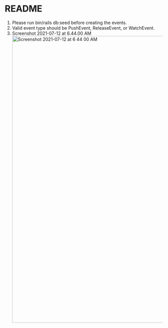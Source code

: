 # README

1. Please run bin/rails db:seed before creating the events.
2. Valid event type should be PushEvent, ReleaseEvent, or WatchEvent.
3. Screenshot 2021-07-12 at 6.44.00 AM<img width="915" alt="Screenshot 2021-07-12 at 6 44 00 AM" src="https://user-images.githubusercontent.com/6071739/125216788-d8a05200-e2dc-11eb-843c-687a81527938.png">


